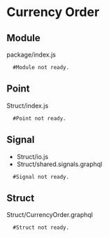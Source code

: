 Currency Order
=============

Module
-------------
package/index.js
```
  #Module not ready.
```

Point
-------------
Struct/index.js
```
  #Point not ready.
```

Signal
-------------
- Struct/io.js
- Struct/shared.signals.graphql
```
  #Signal not ready.
```

Struct
-------------
Struct/CurrencyOrder.graphql

```
  #Struct not ready.
```
